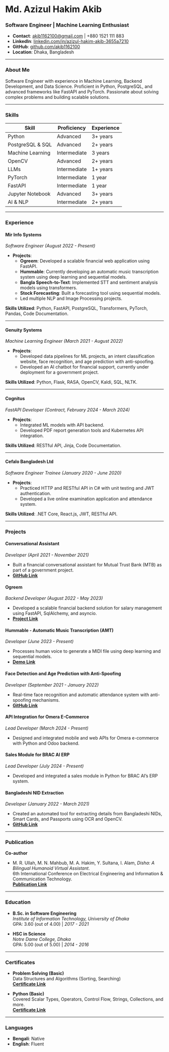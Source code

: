 # Md. Azizul Hakim Akib
### Software Engineer | Machine Learning Enthusiast

- **Contact**: [akib1162100@gmail.com](mailto:akib1162100@gmail.com) | +880 1521 111 883
- **LinkedIn**: [linkedin.com/in/azizul-hakim-akib-3655a7210](https://linkedin.com/in/azizul-hakim-akib-3655a7210)
- **GitHub**: [github.com/akib1162100](https://github.com/akib1162100)
- **Location**: Dhaka, Bangladesh

---

### About Me
Software Engineer with experience in Machine Learning, Backend Development, and Data Science. Proficient in Python, PostgreSQL, and advanced frameworks like FastAPI and PyTorch. Passionate about solving complex problems and building scalable solutions.

---

### Skills

| Skill               | Proficiency      | Experience |
|---------------------|------------------|------------|
| Python              | Advanced         | 3+ years   |
| PostgreSQL & SQL    | Advanced         | 2+ years   |
| Machine Learning    | Intermediate     | 3 years    |
| OpenCV              | Advanced         | 2+ years   |
| LLMs                | Intermediate     | 1+ years   |
| PyTorch             | Intermediate     | 1 year     |
| FastAPI             | Intermediate     | 1 year     |
| Jupyter Notebook    | Advanced         | 3+ years   |
| AI & NLP            | Intermediate     | 2+ years   |

---

### Experience

#### Mir Info Systems  
*Software Engineer (August 2022 - Present)*  
- **Projects**:  
  - **Ogreem**: Developed a scalable financial web application using FastAPI.
  - **Hummable**: Currently developing an automatic music transcription system using deep learning and sequential models.
  - **Bangla Speech-to-Text**: Implemented STT and sentiment analysis models using transformers.
  - **Stock Forecasting**: Built a forecasting tool using sequential models.
  - Led multiple NLP and Image Processing projects.

**Skills Utilized**: Python, FastAPI, PostgreSQL, Transformers, PyTorch, Pandas, Code Documentation.

---

#### Genuity Systems  
*Machine Learning Engineer (March 2021 - August 2022)*  
- **Projects**:  
  - Developed data pipelines for ML projects, an intent classification website, face recognition, and age prediction with anti-spoofing.
  - Developed an AI chatbot for financial support, currently under deployment for a government project.

**Skills Utilized**: Python, Flask, RASA, OpenCV, Kaldi, SQL, NLTK.

---

#### Cognitus  
*FastAPI Developer (Contract, February 2024 - March 2024)*  
- **Projects**:  
  - Integrated ML models with API backend.
  - Developed PDF report generation tools and Kubernetes API integration.

**Skills Utilized**: RESTful API, Jinja, Code Documentation.

---

#### Cefalo Bangladesh Ltd  
*Software Engineer Trainee (January 2020 - June 2020)*  
- **Projects**:  
  - Practiced HTTP and RESTful API in C# with unit testing and JWT authentication.
  - Developed a live online examination application and attendance system.

**Skills Utilized**: .NET Core, React.js, JWT, RESTful API.

---

### Projects

#### Conversational Assistant  
*Developer (April 2021 - November 2021)*  
- Built a financial conversational assistant for Mutual Trust Bank (MTB) as part of a government project.  
- **[GitHub Link](https://github.com/akib1162100/conversational-assistant)**

#### Ogreem  
*Backend Developer (August 2022 - May 2023)*  
- Developed a scalable financial backend solution for salary management using FastAPI, SqlAlchemy, and asyncio.  
- **[Project Link](https://github.com/akib1162100/ogreem)**

#### Hummable - Automatic Music Transcription (AMT)  
*Developer (June 2023 - Present)*  
- Processes human voice to generate a MIDI file using deep learning and sequential models.  
- **[Demo Link](https://github.com/akib1162100/hummable)**

#### Face Detection and Age Prediction with Anti-Spoofing  
*Developer (September 2021 - January 2022)*  
- Real-time face recognition and automatic attendance system with anti-spoofing mechanisms.  
- **[GitHub Link](https://github.com/akib1162100/face-recognition-anti-spoofing)**

#### API Integration for Omera E-Commerce  
*Lead Developer (March 2024 - Present)*  
- Designed and integrated mobile and web APIs for Omera e-commerce with Python and Odoo backend.

#### Sales Module for BRAC AI ERP  
*Lead Developer (July 2024 - Present)*  
- Developed and integrated a sales module in Python for BRAC AI’s ERP system.

#### Bangladeshi NID Extraction  
*Developer (January 2022 - March 2021)*  
- Created an automated tool for extracting details from Bangladeshi NIDs, Smart Cards, and Passports using OCR and OpenCV.  
- **[GitHub Link](https://github.com/akib1162100/nid-extraction)**

---

### Publication

**Co-author**  
- M. R. Ullah, M. N. Mahbub, M. A. Hakim, Y. Sultana, I. Alam, *Disha: A Bilingual Humanoid Virtual Assistant*.  
6th International Conference on Electrical Engineering and Information & Communication Technology.  
**[Publication Link](https://example.com)**

---

### Education

- **B.Sc. in Software Engineering**  
  *Institute of Information Technology, University of Dhaka*  
  GPA: 3.60 (out of 4.00) | *2017 - 2021*

- **HSC in Science**  
  *Notre Dame College, Dhaka*  
  GPA: 5.00 (out of 5.00) | *2014 - 2016*

---

### Certificates

- **Problem Solving (Basic)**  
  Data Structures and Algorithms (Sorting, Searching)  
  **[Certificate Link](https://example.com)**

- **Python (Basic)**  
  Covered Scalar Types, Operators, Control Flow, Strings, Collections, and more.  
  **[Certificate Link](https://example.com)**

---

### Languages

- **Bengali**: Native
- **English**: Fluent
